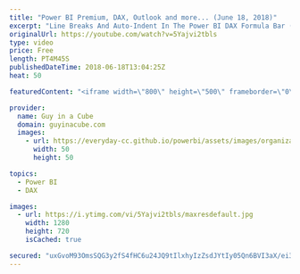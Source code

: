 ```yaml
---
title: "Power BI Premium, DAX, Outlook and more... (June 18, 2018)"
excerpt: "Line Breaks And Auto-Indent In The Power BI DAX Formula Bar (@cwebb_bi) https://blog.crossjoin.co.uk/2018/06/15/line-breaks-and-auto-indent-in-the-power-bi-dax-formula-bar/  Power BI Feature Discrepancies for Data Acquisition (@tlachev) http://prologika.com/power-bi-feature-discrepancies-for-data-acquisition/"
originalUrl: https://youtube.com/watch?v=5Yajvi2tbls
type: video
price: Free
length: PT4M45S
publishedDateTime: 2018-06-18T13:04:25Z
heat: 50

featuredContent: "<iframe width=\"800\" height=\"500\" frameborder=\"0\" src=\"https://www.youtube.com/embed/5Yajvi2tbls\" allow=\"accelerometer; autoplay; encrypted-media; gyroscope; picture-in-picture\" allowfullscreen></iframe>"

provider:
  name: Guy in a Cube
  domain: guyinacube.com
  images:
    - url: https://everyday-cc.github.io/powerbi/assets/images/organizations/guyinacube.com-50x50.jpg
      width: 50
      height: 50

topics:
  - Power BI
  - DAX

images:
  - url: https://i.ytimg.com/vi/5Yajvi2tbls/maxresdefault.jpg
    width: 1280
    height: 720
    isCached: true

secured: "uxGvoM93OmsSQG3y2fS4fHC6u24JQ9tIlxhyIzZsdJYtIy05Qn6BVI3aX/ei3JBUHOqXyo4T3SqclYybf67rlXtjX/41jy4WQvM0xT+gezPJIaohRKamUlIXC94JfnKti5iwfkftFVeCSmFKfiRgZthnFzbP0IjYYpSqtJnlf4t2h4D13r5pkauoNqm+ovQfPBSW2vXnzGoWWHMcuGcBjweThyg5n7cb4OsIWpJDD2ViRhpw+sTiVIM97kxZPz7FxCwhNji2qZxY39KDMGkYaGNwLea2fwyWqat37dF43Gn0w5FlA6igg2rdwGQUDoaqFncRAIjuc42/K+8httIrdR+ujIPJpcVW4X6huRyjl5kPBfWqyv+ZAnlnLOSbe3gItHfVAQPoygPjI+iFdB1GWioe/Y4lmxICHv4u8C1wZr0=;vSgBF9yF+x0j+xRI2UVT5g=="
---
```



